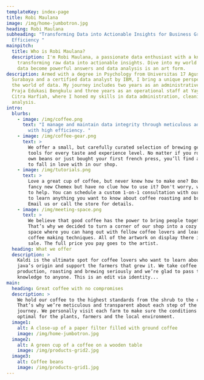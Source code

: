```yaml
---
templateKey: index-page
title: Robi Maulana
image: /img/home-jumbotron.jpg
heading: Robi Maulana
subheading: "Transforming Data into Actionable Insights for Business Growth and
  Efficiency "
mainpitch:
  title: Who is Robi Maulana?
  description: I'm Robi Maulana, a passionate data enthusiast with a knack for
    transforming raw data into actionable insights. Dive into my world where
    data become powerful answers and data analysis is an art form.
description: Armed with a degree in Psychology from Universitas 17 Agustus 1945
  Surabaya and a certified data analyst by IBM, I bring a unique perspective to
  the world of data. My journey includes two years as an administrative staff at
  Praja Edukasi Bengkulu and three years as an operational staff at Yayasan
  Citra Harfiah, where I honed my skills in data administration, cleaning, and
  analysis.
intro:
  blurbs:
    - image: /img/coffee.png
      text: "I manage and maintain data integrity through meticulous administration,
        with high efficiency. "
    - image: /img/coffee-gear.png
      text: >
        We offer a small, but carefully curated selection of brewing gear and
        tools for every taste and experience level. No matter if you roast your
        own beans or just bought your first french press, you’ll find a gadget
        to fall in love with in our shop.
    - image: /img/tutorials.png
      text: >
        Love a great cup of coffee, but never knew how to make one? Bought a
        fancy new Chemex but have no clue how to use it? Don't worry, we’re here
        to help. You can schedule a custom 1-on-1 consultation with our baristas
        to learn anything you want to know about coffee roasting and brewing.
        Email us or call the store for details.
    - image: /img/meeting-space.png
      text: >
        We believe that good coffee has the power to bring people together.
        That’s why we decided to turn a corner of our shop into a cozy meeting
        space where you can hang out with fellow coffee lovers and learn about
        coffee making techniques. All of the artwork on display there is for
        sale. The full price you pay goes to the artist.
  heading: What we offer
  description: >
    Kaldi is the ultimate spot for coffee lovers who want to learn about their
    java’s origin and support the farmers that grew it. We take coffee
    production, roasting and brewing seriously and we’re glad to pass that
    knowledge to anyone. This is an edit via identity...
main:
  heading: Great coffee with no compromises
  description: >
    We hold our coffee to the highest standards from the shrub to the cup.
    That’s why we’re meticulous and transparent about each step of the coffee’s
    journey. We personally visit each farm to make sure the conditions are
    optimal for the plants, farmers and the local environment.
  image1:
    alt: A close-up of a paper filter filled with ground coffee
    image: /img/home-jumbotron.jpg
  image2:
    alt: A green cup of a coffee on a wooden table
    image: /img/products-grid2.jpg
  image3:
    alt: Coffee beans
    image: /img/products-grid1.jpg
---
```

